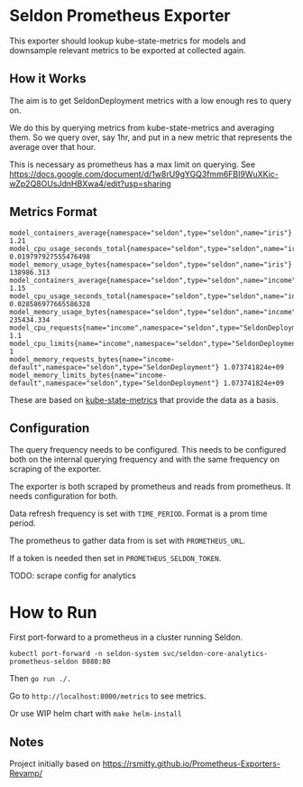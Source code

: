 # Seldon Prometheus Exporter

This exporter should lookup kube-state-metrics for models and downsample relevant metrics to be exported at collected again.

## How it Works

The aim is to get SeldonDeployment metrics with a low enough res to query on. 

We do this by querying metrics from kube-state-metrics and averaging them. So we query over, say 1hr, and put in a new metric that represents the average over that hour. 

This is necessary as prometheus has a max limit on querying. See https://docs.google.com/document/d/1w8rU9gYGQ3fmm6FBI9WuXKic-wZp2Q8OUsJdnHBXwa4/edit?usp=sharing

## Metrics Format

```
model_containers_average{namespace="seldon",type="seldon",name="iris"} 1.21
model_cpu_usage_seconds_total{namespace="seldon",type="seldon",name="iris"} 0.019797927555476498
model_memory_usage_bytes{namespace="seldon",type="seldon",name="iris"} 138986.313
model_containers_average{namespace="seldon",type="seldon",name="income"} 1.15
model_cpu_usage_seconds_total{namespace="seldon",type="seldon",name="income"} 0.028586977665586328
model_memory_usage_bytes{namespace="seldon",type="seldon",name="income"} 235434.334
model_cpu_requests{name="income",namespace="seldon",type="SeldonDeployment"} 1.1
model_cpu_limits{name="income",namespace="seldon",type="SeldonDeployment"} 1
model_memory_requests_bytes{name="income-default",namespace="seldon",type="SeldonDeployment"} 1.073741824e+09
model_memory_limits_bytes{name="income-default",namespace="seldon",type="SeldonDeployment"} 1.073741824e+09
```

These are based on [kube-state-metrics](https://github.com/kubernetes/kube-state-metrics/blob/e43aaa6d6e3554d050ead73b4814566b771377d1/docs/pod-metrics.md) that provide the data as a basis.

## Configuration

The query frequency needs to be configured. This needs to be configured both on the internal querying frequency and with the same frequency on scraping of the exporter.

The exporter is both scraped by prometheus and reads from prometheus. It needs configuration for both.

Data refresh frequency is set with `TIME_PERIOD`. Format is a prom time period.

The prometheus to gather data from is set with `PROMETHEUS_URL`.

If a token is needed then set in `PROMETHEUS_SELDON_TOKEN`.

TODO: scrape config for analytics

# How to Run

First port-forward to a prometheus in a cluster running Seldon. 
```
kubectl port-forward -n seldon-system svc/seldon-core-analytics-prometheus-seldon 8080:80
```
Then `go run ./.`

Go to `http://localhost:8000/metrics` to see metrics.

Or use WIP helm chart with `make helm-install`

## Notes

Project initially based on https://rsmitty.github.io/Prometheus-Exporters-Revamp/
